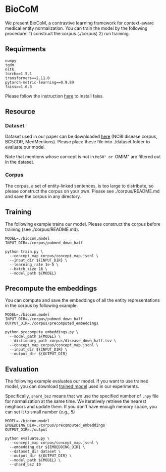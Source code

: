 # BioCoM
We present BioCoM, a contrastive learning framework for context-aware medical entity normalization. 
You can train the model by the following procedure: 1) construct the corpus (./corpus) 2) run traininig.

## Requirments
```
numpy
tqdm
nltk
torch==1.5.1
transformers==2.11.0
pytorch-metric-learning==0.9.89
faiss==1.6.3
```
Please follow the instruction [here](https://github.com/facebookresearch/faiss) to install faiss.

## Resource
### Dataset
Dataset used in our paper can be downloaded [here](http://aoi.naist.jp/biocom/) (NCBI disease corpus, BC5CDR, MedMentions).
Please place these file into ./dataset folder to evaluate our model.

Note that mentions whose concept is not in ``MeSH" or ``OMIM" are filtered out in the dataset.

### Corpus
The corpus, a set of entity-linked sentences, is too large to distribute, so please construct the corpus on your own.
Please see ./corpus/README.md and save the corpus in any directory.


## Training
The following example trains our model.
Please construct the corpus before training (see ./corpus/README.md).
```
MODEL=./biocom.model
INPUT_DIR=./corpus/pubmed_down_half

python train.py \
  --concept_map corpus/concept_map.jsonl \
  --input_dir ${INPUT_DIR} \
  --learning_rate 1e-5 \
  --batch_size 16 \
  --model_path ${MODEL}
```


## Precompute the embeddings
You can compute and save the embeddings of all the entity representations in the corpus by following example.
```
MODEL=./biocom.model
INPUT_DIR=./corpus/pubmed_down_half
OUTPUT_DIR=./corpus/precomputed_embeddings

python precompute_embeddings.py \
  --model_path ${MODEL} \
  --dictionary_path corpus/disease_down_half.tsv \
  --concept_map corpus/concept_map.jsonl \
  --input_dir ${INPUT_DIR} \
  --output_dir ${OUTPUT_DIR}
```

## Evaluation
The following example evaluates our model.
If you want to use trained model, you can download [trained model](http://aoi.naist.jp/biocom/sent_50_down_half.model) used in our experiments.

Specifically, `shard_bsz` means that we use the specified number of `.npy` file for normalization at the same time.
We iteratively retrieve the nearest neighbors and update them.
If you don't have enough memory space, you can set it to small number (e.g., 5)
```
MODEL=./biocom.model
EMBEDDING_DIR=./corpus/precomputed_embeddings
OUTPUT_DIR=./output

python evaluate.py \
  --concept_map corpus/concept_map.jsonl \
  --embedding_dir ${EMBEDDING_DIR} \
  --dataset_dir dataset \
  --output_dir ${OUTPUT_DIR} \
  --model_path ${MODEL} \
  --shard_bsz 10
```
